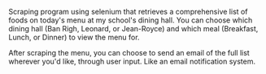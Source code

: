 Scraping program using selenium that retrieves a comprehensive list of foods on today's menu at my school's dining hall. You can choose which dining hall (Ban Righ, Leonard, or Jean-Royce) and which meal (Breakfast, Lunch, or Dinner) to view the menu for.

After scraping the menu, you can choose to send an email of the full list wherever you'd like, through user input. Like an email notification system.